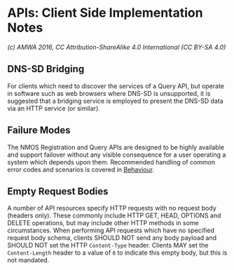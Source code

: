 # APIs: Client Side Implementation Notes

_(c) AMWA 2016, CC Attribution-ShareAlike 4.0 International (CC BY-SA 4.0)_

## DNS-SD Bridging

For clients which need to discover the services of a Query API, but operate in software such as web browsers where DNS-SD is unsupported, it is suggested that a bridging service is employed to present the DNS-SD data via an HTTP service (or similar).

## Failure Modes

The NMOS Registration and Query APIs are designed to be highly available and support failover without any visible consequence for a user operating a system which depends upon them. Recommended handling of common error codes and scenarios is covered in [Behaviour](4.0._Behaviour.md).

## Empty Request Bodies

A number of API resources specify HTTP requests with no request body (headers only). These commonly include HTTP GET, HEAD, OPTIONS and DELETE operations, but may include other HTTP methods in some circumstances. When performing API requests which have no specified request body schema, clients SHOULD NOT send any body payload and SHOULD NOT set the HTTP `Content-Type` header. Clients MAY set the `Content-Length` header to a value of `0` to indicate this empty body, but this is not mandated.
